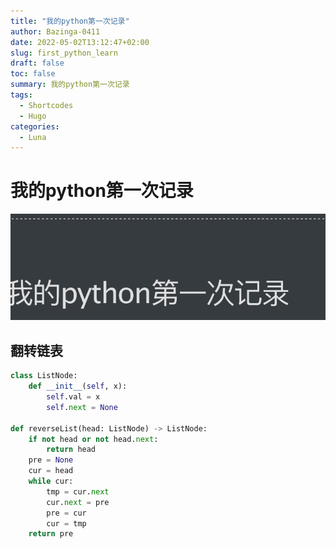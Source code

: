 ```yaml
---
title: "我的python第一次记录"
author: Bazinga-0411
date: 2022-05-02T13:12:47+02:00
slug: first_python_learn
draft: false
toc: false
summary: 我的python第一次记录
tags:
  - Shortcodes
  - Hugo
categories:
  - Luna
---
```


# 我的python第一次记录

![first_python_learn](/posts/first_python_learn.png)

## 翻转链表
```python
class ListNode:
    def __init__(self, x):
        self.val = x
        self.next = None

def reverseList(head: ListNode) -> ListNode:
    if not head or not head.next:
        return head
    pre = None
    cur = head
    while cur:
        tmp = cur.next
        cur.next = pre
        pre = cur
        cur = tmp
    return pre
```